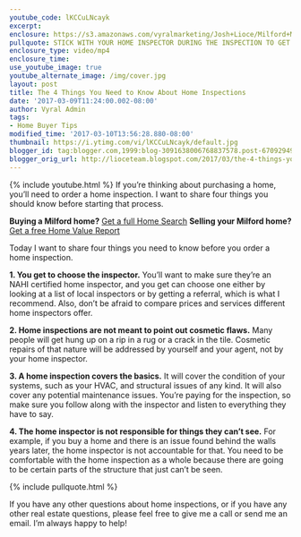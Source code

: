 ```yaml
---
youtube_code: lKCCuLNcayk
excerpt:
enclosure: https://s3.amazonaws.com/vyralmarketing/Josh+Lioce/Milford+MA+Real+Estate+Agent-+4+things+to+know+about+home+inspections.mp4
pullquote: STICK WITH YOUR HOME INSPECTOR DURING THE INSPECTION TO GET TIPS AND HELPFUL THOUGHTS ABOUT THE HOME.
enclosure_type: video/mp4
enclosure_time:
use_youtube_image: true
youtube_alternate_image: /img/cover.jpg
layout: post
title: The 4 Things You Need to Know About Home Inspections
date: '2017-03-09T11:24:00.002-08:00'
author: Vyral Admin
tags:
- Home Buyer Tips
modified_time: '2017-03-10T13:56:28.880-08:00'
thumbnail: https://i.ytimg.com/vi/lKCCuLNcayk/default.jpg
blogger_id: tag:blogger.com,1999:blog-3091638006768837578.post-6709294929754067691
blogger_orig_url: http://lioceteam.blogspot.com/2017/03/the-4-things-you-need-to-know-about.html
---
```

{% include youtube.html %}
If you’re thinking about purchasing a home, you’ll need to order a home inspection. I want to share four things you should know before starting that process.

**Buying a Milford home?** <a href="http://www.lioceteam.com/search/criteria/gp_1/s_2" target="_blank">Get a full Home Search</a>
**Selling your Milford home?** <a href="http://www.eppraisal.com/partner/index/9177/" target="_blank">Get a free Home Value Report</a>

Today I want to share four things you need to know before you order a home inspection.

**1. You get to choose the inspector.** You’ll want to make sure they’re an NAHI certified home inspector, and you get can choose one either by looking at a list of local inspectors or by getting a referral, which is what I recommend. Also, don’t be afraid to compare prices and services different home inspectors offer.

**2. Home inspections are not meant to point out cosmetic flaws.** Many people will get hung up on a rip in a rug or a crack in the tile. Cosmetic repairs of that nature will be addressed by yourself and your agent, not by your home inspector.

**3. A home inspection covers the basics.** It will cover the condition of your systems, such as your HVAC, and structural issues of any kind. It will also cover any potential maintenance issues. You’re paying for the inspection, so make sure you follow along with the inspector and listen to everything they have to say.

**4. The home inspector is not responsible for things they can’t see.** For example, if you buy a home and there is an issue found behind the walls years later, the home inspector is not accountable for that. You need to be comfortable with the home inspection as a whole because there are going to be certain parts of the structure that just can’t be seen.

{% include pullquote.html %}

If you have any other questions about home inspections, or if you have any other real estate questions, please feel free to give me a call or send me an email. I’m always happy to help!
